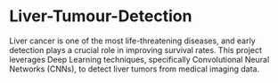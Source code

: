 # Liver-Tumour-Detection
Liver cancer is one of the most life-threatening diseases, and early detection plays a crucial role in improving survival rates. This project leverages Deep Learning techniques, specifically Convolutional Neural Networks (CNNs), to detect liver tumors from medical imaging data.
